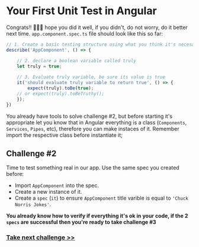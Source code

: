 # Your First Unit Test in Angular

Congrats!! 🎉🎉🎉 hope you did it well, if you didn't, do not worry, do it better next time. `app.component.spec.ts` file should look like this so far: 

```js
// 1. Create a basic testing structure using what you think it's necesary
describe('AppComponent', () => {

	// 2. declare a boolean variable called truly 
	let truly = true;
  
	// 3. Evaluate truly variable, be sure its value is true
	it('should evaluate truly variable to return true', () => {
		expect(truly).toBe(true);
    // or expect(truly).toBeTruthy();
	});
})
```

You already have tools to solve challenge #2, but before starting it's appropriate let you know that in Angular everything is a class (`Components`, `Services`, `Pipes`, etc), therefore you can make instaces of it. Remember import the respective class before instantiate it;

## Challenge #2

Time to test something real in our app. Use the same spec you created before:

- Import `AppComponent` into the spec.
- Create a new instance of it.
- Create a `spec` (`it`) to ensure `AppComponent` title varible is equal to `'Chuck Norris Jokes'`.

**You already know how to verify if everything it's ok in your code, if the 2 `specs` are successful then you're ready to take challenge #3**

### [Take next challenge >>](https://github.com/jevvilla/Workshop-ATesting/tree/3#your-first-unit-test-in-angular)
